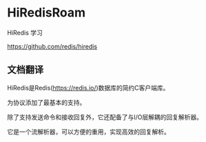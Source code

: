 # HiRedisRoam

HiRedis 学习

https://github.com/redis/hiredis

## 文档翻译

HiRedis是Redis(https://redis.io/)数据库的简约C客户端库。

为协议添加了最基本的支持。

除了支持发送命令和接收回复外，它还配备了与I/O层解耦的回复解析器。

它是一个流解析器，可以方便的重用，实现高效的回复解析。

